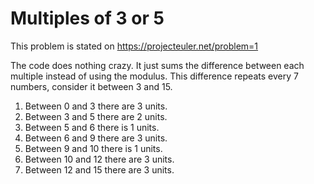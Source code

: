# Multiples of 3 or 5
This problem is stated on https://projecteuler.net/problem=1

The code does nothing crazy. It just sums the difference between each multiple instead of using the modulus. This difference repeats every 7 numbers, consider it between 3 and 15. 
1. Between 0 and 3 there are 3 units.
2. Between 3 and 5 there are 2 units.
3. Between 5 and 6 there is 1 units.
4. Between 6 and 9 there are 3 units.
5. Between 9 and 10 there is 1 units.
6. Between 10 and 12 there are 3 units.
7. Between 12 and 15 there are 3 units.
